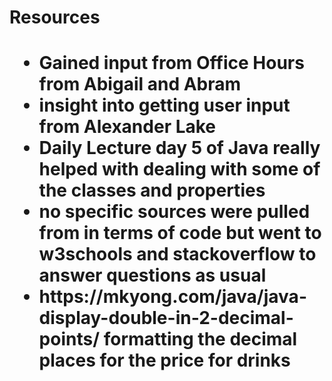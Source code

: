 <h1>Resources<h1>
  <ul>
    <li>Gained input from Office Hours from Abigail and Abram</li>
    <li>insight into getting user input from Alexander Lake</li>
<li>Daily Lecture day 5 of Java really helped with dealing with some of the classes and properties</li>
<li>no specific sources were pulled from in terms of code but went to w3schools and stackoverflow to answer questions as usual</li>
    <li>https://mkyong.com/java/java-display-double-in-2-decimal-points/ formatting the decimal places for the price for drinks</li>
    
  </ul>
